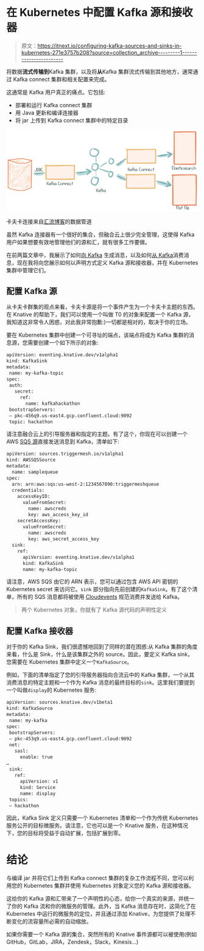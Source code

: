 # 在 Kubernetes 中配置 Kafka 源和接收器

> 原文：<https://itnext.io/configuring-kafka-sources-and-sinks-in-kubernetes-271e3757b208?source=collection_archive---------1----------------------->

将数据**流式传输到**Kafka 集群，以及将**从**Kafka 集群流式传输到其他地方，通常通过 Kafka connect 集群和相关配置来完成。

这通常是 Kafka 用户真正的痛点。它包括:

*   部署和运行 Kafka connect 集群
*   用 Java 更新和编译连接器
*   将 jar 上传到 Kafka connect 集群中的特定目录

![](img/04b464a28fe068939fd74bc37a27efa7.png)

卡夫卡连接来自[汇流博客](https://www.confluent.io/blog/simplest-useful-kafka-connect-data-pipeline-world-thereabouts-part-1/)的数据管道

虽然 Kafka 连接器有一个很好的集合，但融合云上很少完全管理，这使得 Kafka 用户如果想要有效地管理他们的源和汇，就有很多工作要做。

在前两篇文章中，我展示了如何[向 Kafka](https://sebgoa.medium.com/sending-messages-to-kafka-cfb5a246f5eb) 生成消息，以及如何[从 Kafka](https://sebgoa.medium.com/consuming-kafka-messages-in-kubernetes-9e43050d6eb4)消费消息，现在我将向您展示如何以声明方式定义 Kafka 源和接收器，并在 Kubernetes 集群中管理它们。

## 配置 Kafka 源

从卡夫卡群集的观点来看，卡夫卡源是将一个事件产生为一个卡夫卡主题的东西。在 Knative 的帮助下，我们可以使用一个叫做 T0 的对象来配置一个 Kafka 源，我知道这非常令人困惑，对此我非常抱歉:)一切都是相对的，取决于你的立场。

要在 Kubernetes 集群中创建一个可寻址的端点，该端点将成为 Kafka 集群的消息源，您需要创建一个如下所示的对象:

```
apiVersion: eventing.knative.dev/v1alpha1
kind: KafkaSink
metadata:
 name: my-kafka-topic
spec:
 auth:
   secret:
     ref:
       name: kafkahackathon
 bootstrapServers:
 — pkc-456q9.us-east4.gcp.confluent.cloud:9092
 topic: hackathon
```

请注意融合云上的引导服务器和指定的主题。有了这个，你现在可以创建一个 AWS [SQS 源](https://github.com/triggermesh/aws-event-sources)直接发送消息到 Kafka，清单如下:

```
apiVersion: sources.triggermesh.io/v1alpha1
kind: AWSSQSSource
metadata: 
  name: samplequeue
spec: 
  arn: arn:aws:sqs:us-west-2:1234567890:triggermeshqueue
  credentials: 
    accessKeyID: 
      valueFromSecret: 
        name: awscreds 
        key: aws_access_key_id 
    secretAccessKey: 
      valueFromSecret: 
        name: awscreds 
        key: aws_secret_access_key 
  sink: 
    ref: 
      apiVersion: eventing.knative.dev/v1alpha1
      kind: KafkaSink
      name: my-kafka-topic
```

请注意，AWS SQS 由它的 ARN 表示，您可以通过包含 AWS API 密钥的 Kubernetes secret 来访问它。`sink` 部分指向先前创建的`KafkaSink`。有了这个清单，所有的 SQS 消息都将被使用 [Cloudevents](https://cloudevents.io/) 规范消费并发送给 Kafka。

> 两个 Kubernetes 对象，你就有了 Kafka 源代码的声明性定义

## 配置 Kafka 接收器

对于你的 Kafka Sink，我们很遗憾地回到了同样的潜在困惑:从 Kafka 集群的角度来看，什么是 Sink，什么是该集群之外的 source。因此，要定义 Kafka sink，您需要在 Kubernetes 集群中定义一个`KafkaSource`。

例如，下面的清单指定了您的引导服务器指向合流云中的 Kafka 集群，一个从其消费消息的特定主题和一个作为 Kafka 消息的最终目标的`sink`。这里我们要提到一个叫做`display`的 Kubernetes 服务:

```
apiVersion: sources.knative.dev/v1beta1
kind: KafkaSource
metadata:
 name: my-kafka
spec:
 bootstrapServers:
 — pkc-453q9.us-east4.gcp.confluent.cloud:9092
 net:
   sasl:
     enable: true
…
 sink:
   ref:
     apiVersion: v1
     kind: Service
     name: display
 topics:
 — hackathon
```

因此，Kafka Sink 定义只需要一个 Kubernetes 清单和一个作为传统 Kubernetes 服务公开的目标微服务。请注意，它也可以是一个 Knative 服务，在这种情况下，您的目标将受益于自动扩展，包括扩展到零。

# 结论

与编译 jar 并将它们上传到 Kafka connect 集群的复杂工作流程不同，您可以利用您的 Kubernetes 集群并使用 Kubernetes 对象定义您的 Kafka 源和接收器。

这给你的 Kafka 源和汇带来了一个声明性的心态，给你一个真实的来源，并统一了你的 Kafka 流和你的微服务的管理。此外，当 Kafka 消息存在时，这简化了在 Kubernetes 中运行的微服务的定位，并且通过添加 Knative，为您提供了处理不断变化的流容量所必需的自动缩放。

如果你需要一个 Kafka 源的集合，突然所有的 Knative 事件源都可以被使用(例如 GitHub，GitLab，JIRA，Zendesk，Slack，Kinesis…)